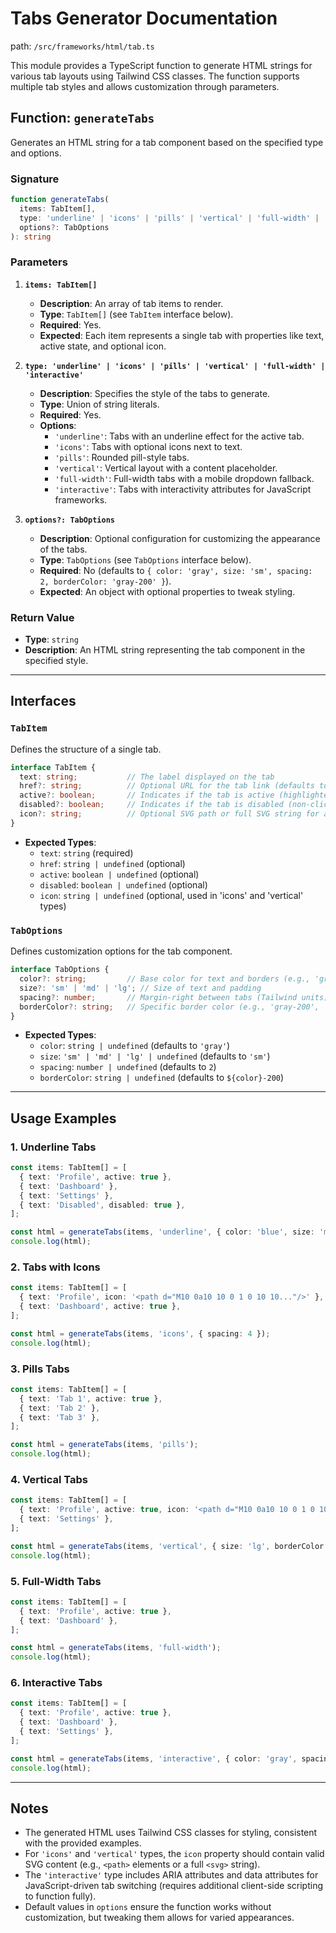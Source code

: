 # Tabs Generator Documentation
path: `/src/frameworks/html/tab.ts`



This module provides a TypeScript function to generate HTML strings for various tab layouts using Tailwind CSS classes. The function supports multiple tab styles and allows customization through parameters.

## Function: `generateTabs`

Generates an HTML string for a tab component based on the specified type and options.

### Signature
```typescript
function generateTabs(
  items: TabItem[],
  type: 'underline' | 'icons' | 'pills' | 'vertical' | 'full-width' | 'interactive',
  options?: TabOptions
): string
```

### Parameters

1. **`items: TabItem[]`**  
   - **Description**: An array of tab items to render.
   - **Type**: `TabItem[]` (see `TabItem` interface below).
   - **Required**: Yes.
   - **Expected**: Each item represents a single tab with properties like text, active state, and optional icon.

2. **`type: 'underline' | 'icons' | 'pills' | 'vertical' | 'full-width' | 'interactive'`**  
   - **Description**: Specifies the style of the tabs to generate.
   - **Type**: Union of string literals.
   - **Required**: Yes.
   - **Options**:
     - `'underline'`: Tabs with an underline effect for the active tab.
     - `'icons'`: Tabs with optional icons next to text.
     - `'pills'`: Rounded pill-style tabs.
     - `'vertical'`: Vertical layout with a content placeholder.
     - `'full-width'`: Full-width tabs with a mobile dropdown fallback.
     - `'interactive'`: Tabs with interactivity attributes for JavaScript frameworks.

3. **`options?: TabOptions`**  
   - **Description**: Optional configuration for customizing the appearance of the tabs.
   - **Type**: `TabOptions` (see `TabOptions` interface below).
   - **Required**: No (defaults to `{ color: 'gray', size: 'sm', spacing: 2, borderColor: 'gray-200' }`).
   - **Expected**: An object with optional properties to tweak styling.

### Return Value
- **Type**: `string`
- **Description**: An HTML string representing the tab component in the specified style.

---

## Interfaces

### `TabItem`
Defines the structure of a single tab.

```typescript
interface TabItem {
  text: string;           // The label displayed on the tab
  href?: string;          // Optional URL for the tab link (defaults to '#')
  active?: boolean;       // Indicates if the tab is active (highlighted)
  disabled?: boolean;     // Indicates if the tab is disabled (non-clickable)
  icon?: string;          // Optional SVG path or full SVG string for an icon
}
```

- **Expected Types**:
  - `text`: `string` (required)
  - `href`: `string | undefined` (optional)
  - `active`: `boolean | undefined` (optional)
  - `disabled`: `boolean | undefined` (optional)
  - `icon`: `string | undefined` (optional, used in 'icons' and 'vertical' types)

### `TabOptions`
Defines customization options for the tab component.

```typescript
interface TabOptions {
  color?: string;         // Base color for text and borders (e.g., 'gray', 'blue')
  size?: 'sm' | 'md' | 'lg'; // Size of text and padding
  spacing?: number;       // Margin-right between tabs (Tailwind units)
  borderColor?: string;   // Specific border color (e.g., 'gray-200', 'blue-600')
}
```

- **Expected Types**:
  - `color`: `string | undefined` (defaults to `'gray'`)
  - `size`: `'sm' | 'md' | 'lg' | undefined` (defaults to `'sm'`)
  - `spacing`: `number | undefined` (defaults to `2`)
  - `borderColor`: `string | undefined` (defaults to `${color}-200`)

---

## Usage Examples

### 1. Underline Tabs
```typescript
const items: TabItem[] = [
  { text: 'Profile', active: true },
  { text: 'Dashboard' },
  { text: 'Settings' },
  { text: 'Disabled', disabled: true },
];

const html = generateTabs(items, 'underline', { color: 'blue', size: 'md' });
console.log(html);
```

### 2. Tabs with Icons
```typescript
const items: TabItem[] = [
  { text: 'Profile', icon: '<path d="M10 0a10 10 0 1 0 10 10..."/>' },
  { text: 'Dashboard', active: true },
];

const html = generateTabs(items, 'icons', { spacing: 4 });
console.log(html);
```

### 3. Pills Tabs
```typescript
const items: TabItem[] = [
  { text: 'Tab 1', active: true },
  { text: 'Tab 2' },
  { text: 'Tab 3' },
];

const html = generateTabs(items, 'pills');
console.log(html);
```

### 4. Vertical Tabs
```typescript
const items: TabItem[] = [
  { text: 'Profile', active: true, icon: '<path d="M10 0a10 10 0 1 0 10 10..."/>' },
  { text: 'Settings' },
];

const html = generateTabs(items, 'vertical', { size: 'lg', borderColor: 'blue-500' });
console.log(html);
```

### 5. Full-Width Tabs
```typescript
const items: TabItem[] = [
  { text: 'Profile', active: true },
  { text: 'Dashboard' },
];

const html = generateTabs(items, 'full-width');
console.log(html);
```

### 6. Interactive Tabs
```typescript
const items: TabItem[] = [
  { text: 'Profile', active: true },
  { text: 'Dashboard' },
  { text: 'Settings' },
];

const html = generateTabs(items, 'interactive', { color: 'gray', spacing: 3 });
console.log(html);
```

---

## Notes
- The generated HTML uses Tailwind CSS classes for styling, consistent with the provided examples.
- For `'icons'` and `'vertical'` types, the `icon` property should contain valid SVG content (e.g., `<path>` elements or a full `<svg>` string).
- The `'interactive'` type includes ARIA attributes and data attributes for JavaScript-driven tab switching (requires additional client-side scripting to function fully).
- Default values in `options` ensure the function works without customization, but tweaking them allows for varied appearances.
